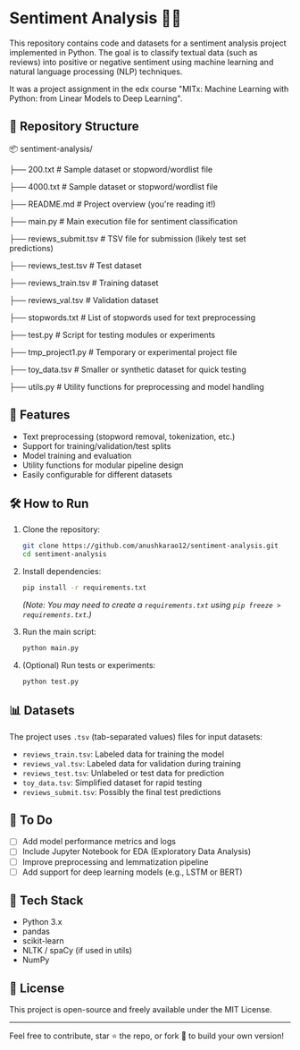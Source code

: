 # Sentiment Analysis 🧠💬

This repository contains code and datasets for a sentiment analysis project implemented in Python. The goal is to classify textual data (such as reviews) into positive or negative sentiment using machine learning and natural language processing (NLP) techniques.

It was a project assignment in the edx course "MITx: Machine Learning with Python: from Linear Models to Deep Learning".

## 📁 Repository Structure

📦 sentiment-analysis/

├── 200.txt # Sample dataset or stopword/wordlist file

├── 4000.txt # Sample dataset or stopword/wordlist file

├── README.md # Project overview (you're reading it!)

├── main.py # Main execution file for sentiment classification

├── reviews_submit.tsv # TSV file for submission (likely test set predictions)

├── reviews_test.tsv # Test dataset

├── reviews_train.tsv # Training dataset

├── reviews_val.tsv # Validation dataset

├── stopwords.txt # List of stopwords used for text preprocessing

├── test.py # Script for testing modules or experiments

├── tmp_project1.py # Temporary or experimental project file

├── toy_data.tsv # Smaller or synthetic dataset for quick testing

├── utils.py # Utility functions for preprocessing and model handling


## 🚀 Features

- Text preprocessing (stopword removal, tokenization, etc.)
- Support for training/validation/test splits
- Model training and evaluation
- Utility functions for modular pipeline design
- Easily configurable for different datasets

## 🛠️ How to Run

1. Clone the repository:
    ```bash
    git clone https://github.com/anushkarao12/sentiment-analysis.git
    cd sentiment-analysis
    ```

2. Install dependencies:
    ```bash
    pip install -r requirements.txt
    ```
    *(Note: You may need to create a `requirements.txt` using `pip freeze > requirements.txt`.)*

3. Run the main script:
    ```bash
    python main.py
    ```

4. (Optional) Run tests or experiments:
    ```bash
    python test.py
    ```

## 📊 Datasets

The project uses `.tsv` (tab-separated values) files for input datasets:
- `reviews_train.tsv`: Labeled data for training the model
- `reviews_val.tsv`: Labeled data for validation during training
- `reviews_test.tsv`: Unlabeled or test data for prediction
- `toy_data.tsv`: Simplified dataset for rapid testing
- `reviews_submit.tsv`: Possibly the final test predictions

## 📌 To Do

- [ ] Add model performance metrics and logs
- [ ] Include Jupyter Notebook for EDA (Exploratory Data Analysis)
- [ ] Improve preprocessing and lemmatization pipeline
- [ ] Add support for deep learning models (e.g., LSTM or BERT)

## 🧠 Tech Stack

- Python 3.x
- pandas
- scikit-learn
- NLTK / spaCy (if used in utils)
- NumPy

## 📜 License

This project is open-source and freely available under the MIT License.

---

Feel free to contribute, star ⭐ the repo, or fork 🍴 to build your own version!
